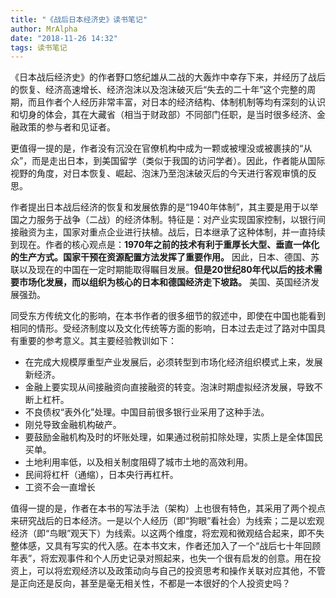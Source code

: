 ```yaml
---
title: "《战后日本经济史》读书笔记"
author: MrAlpha
date: "2018-11-26 14:32"
tags: 读书笔记
---
```


《日本战后经济史》的作者野口悠纪雄从二战的大轰炸中幸存下来，并经历了战后的恢复、经济高速增长、经济泡沫以及泡沫破灭后“失去的二十年”这个完整的周期，而且作者个人经历非常丰富，对日本的经济结构、体制机制等均有深刻的认识和切身的体会，其在大藏省（相当于财政部）不同部门任职，是当时很多经济、金融政策的参与者和见证者。

更值得一提的是，作者没有沉没在官僚机构中成为一颗或被埋没或被裹挟的“从众”，而是走出日本，到美国留学（类似于我国的访问学者）。因此，作者能从国际视野的角度，对日本恢复、崛起、泡沫乃至泡沫破灭后的今天进行客观审慎的反思。

作者提出日本战后经济的恢复和发展依靠的是“1940年体制”，其主要是用于以举国之力服务于战争（二战）的经济体制。特征是：对产业实现国家控制，以银行间接融资为主，国家对重点企业进行扶植。战后，日本继承了这种体制，并一直持续到现在。作者的核心观点是：**1970年之前的技术有利于重厚长大型、垂直一体化的生产方式。国家干预在资源配置方法发挥了重要作用。** 因此，日本、德国、苏联以及现在的中国在一定时期能取得瞩目发展。**但是20世纪80年代以后的技术需要市场化发展，而以组织为核心的日本和德国经济走下坡路。** 美国、英国经济发展强劲。

同受东方传统文化的影响，在本书作者的很多细节的叙述中，即使在中国也能看到相同的情形。受经济制度以及文化传统等方面的影响，日本过去走过了路对中国具有重要的参考意义。其主要经验教训如下：

- 在完成大规模厚重型产业发展后，必须转型到市场化经济组织模式上来，发展新经济。
- 金融上要实现从间接融资向直接融资的转变。泡沫时期虚拟经济发展，导致不断上杠杆。
- 不良债权“表外化”处理。中国目前很多银行业采用了这种手法。
- 刚兑导致金融机构破产。
- 要鼓励金融机构及时的坏账处理，如果通过税前扣除处理，实质上是全体国民买单。
- 土地利用率低，以及相关制度阻碍了城市土地的高效利用。
- 民间将杠杆（通缩），日本央行再杠杆。
- 工资不会一直增长

值得一提的是，作者在本书的写法手法（架构）上也很有特色，其采用了两个视点来研究战后的日本经济。一是以个人经历（即“狗眼”看社会）为线索；二是以宏观经济（即“鸟眼”观天下）为线索。以这两个维度，将宏观和微观结合起来，即不失整体感，又具有写实的代入感。在本书文末，作者还加入了一个“战后七十年回顾年表”，将宏观事件和个人历史记录对照起来，也失一个很有启发的创意。用在投资上，可以将宏观经济以及政策动向与自己的投资思考和操作关联对应其他，不管是正向还是反向，甚至是毫无相关性，不都是一本很好的个人投资史吗？
